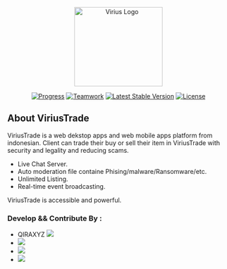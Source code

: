 <p align="center"><a href="https://virius.eu.org" target="_blank"><img src="https://i.ibb.co/gt8XvvN/logo-viriustrade.png" width="200" height="180" alt="Virius Logo"></a></p>

<p align="center">
<a href="https://github.com/qiraxyz/viriustrade/blob/main/README.md"><img src="https://img.shields.io/badge/status-progress-brightgreen" alt="Progress"></a>
<a href="https://github.com/qiraxyz/viriustrade"><img src="https://img.shields.io/badge/teamwork-4-red" alt="Teamwork"></a>
<a href="https://github.com/qiraxyz/viriustrade/releases"><img src="https://img.shields.io/badge/version-1.0.1-blue" alt="Latest Stable Version"></a>
<a href="https://github.com/qiraxyz/viriustrade/blob/main/LICENSE"><img src="https://img.shields.io/badge/license-Apache%202.0-green" alt="License"></a>
</p>

## About ViriusTrade

ViriusTrade is a web dekstop apps and web mobile apps platform from indonesian. Client can trade their buy or sell their item in ViriusTrade with security and legality and reducing scams. 

- Live Chat Server.
- Auto moderation file containe Phising/malware/Ransomware/etc.
- Unlimited Listing.
- Real-time event broadcasting.

ViriusTrade is accessible and powerful.



### Develop && Contribute By :

- QIRAXYZ  **<a href="https://github.com/qiraxyz"><img src="https://img.shields.io/badge/qiraxyz-leader-brightgreen"></a>**
- **<a href="https://github.com/rizkydi"><img src="https://img.shields.io/badge/rizkydi-front--end-blue"></a>**
- **<a href="https://github.com/fauzankirana"><img src="https://img.shields.io/badge/fauzankir-database-orange"></a>**
- **<a href="https://github.com/Kars12347"><img src="https://img.shields.io/badge/Ammar-mock--up-yellow"></a>**

